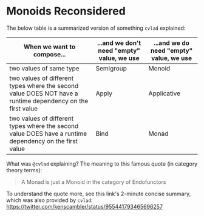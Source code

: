 # Monoids Reconsidered

The below table is a summarized version of something `cvlad` explained:

| When we want to compose... | ...and we don't need "empty" value, we use | ...and we do need "empty" value, we use |
| - | - | - |
| two values of same type | Semigroup | Monoid
| two values of different types where the second value DOES NOT have a runtime dependency on the first value | Apply | Applicative
| two values of different types where the second value DOES have a runtime dependency on the first value | Bind | Monad

What was `@cvlad` explaining? The meaning to this famous quote (in category theory terms):

> A Monad is just a Monoid in the category of Endofunctors

To understand the quote more, see this link's 2-minute concise summary, which was also provided by `cvlad`: https://twitter.com/kenscambler/status/955441793465696257
